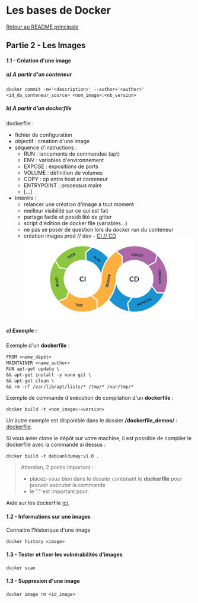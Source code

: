 # Les bases de Docker

[Retour au README principale](../../)

## Partie 2 - Les Images

#### 1.1 - Création d'une image

##### a) A partir d'un conteneur

```
docker commit -m='<description>' --author='<author>' <id_du_conteneur_source> <nom_image>:<nb_version>
```

##### b) A partir d'un dockerfile

dockerfile :

- fichier de configuration
- objectif : création d'une image
- séquence d'instructions :
    - RUN : lancements de commandes (apt)
    - ENV : variables d'environnement
    - EXPOSE : expositions de ports
    - VOLUME : définition de volumes
    - COPY : cp entre host et conteneur
    - ENTRYPOINT : processus maîre
    - [...]
- Intérêts :
    - relancer une création d'image à tout moment
    - meilleur visibilité sur ce qui est fait
    - partage facile et possibilité de gitter
    - script d'édition de docker file (variables...)
    - ne pas se poser de question lors du *docker run* du conteneur
    - création images prod // dev - [CI // CD](https://fr.wikipedia.org/wiki/CI/CD) ![CI_and_CD](img_readme/CI_and_CD.png)

##### c) Exemple :

Exemple d'un **dockerfile** :

```
FROM <name_dépôt>
MAINTAINER <name_author>
RUN apt-get update \
&& apt-get install -y nano git \
&& apt-get clean \
&& rm -rf /var/lib/apt/lists/* /tmp/* /var/tmp/*
```

Exemple de commande d'exécution de compilation d'un **dockerfile** :

```
docker build -t <nom_image>:<version>
```

Un autre exemple est disponible dans le dossier **/dockerfile_demos/** : [dockerfile](/dockerfile_demos/dockerfile).

Si vous avier clone le dépôt sur votre machine, il est possible de compiler le dockerfile avec la commande si dessus :

```
docker build -t debianldumay:v1.0 .
```

> Attention, 2 points important :
> - placez-vous bien dans le dossier contenant le **dockerfile** pour pouvoir exécuter la commande
> - le "." est important pour.

Aide sur les dockerfile [ici](https://docs.docker.com/engine/reference/builder/#maintainer).

#### 1.2 - Informations sur une images

Connaitre l'historique d'une image

```
docker history <image>
```

#### 1.3 - Tester et fixer les vulnérabilités d'images

```
docker scan
```

#### 1.3 - Suppresion d'une image

```
docker image rm <id_image>
```